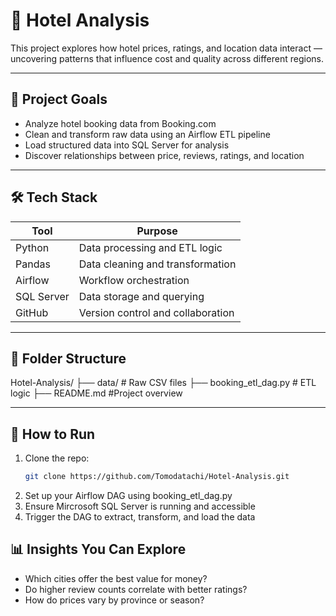# 🏨 Hotel Analysis

This project explores how hotel prices, ratings, and location data interact — uncovering patterns that influence cost and quality across different regions.

---

## 📌 Project Goals

- Analyze hotel booking data from Booking.com
- Clean and transform raw data using an Airflow ETL pipeline
- Load structured data into SQL Server for analysis
- Discover relationships between price, reviews, ratings, and location

---

## 🛠️ Tech Stack

| Tool         | Purpose                        |
|--------------|--------------------------------|
| Python       | Data processing and ETL logic  |
| Pandas       | Data cleaning and transformation |
| Airflow      | Workflow orchestration         |
| SQL Server   | Data storage and querying      |
| GitHub       | Version control and collaboration |

---

## 📂 Folder Structure

Hotel-Analysis/ 
├── data/   # Raw CSV files 
├── booking_etl_dag.py   # ETL logic 
├── README.md   #Project overview

---

## 🚀 How to Run

1. Clone the repo:
   ```bash
   git clone https://github.com/Tomodatachi/Hotel-Analysis.git
2. Set up your Airflow DAG using booking_etl_dag.py
3. Ensure Mircrosoft SQL Server is running and accessible
4. Trigger the DAG to extract, transform, and load the data

## 📊 Insights You Can Explore

- Which cities offer the best value for money?
- Do higher review counts correlate with better ratings?
- How do prices vary by province or season?
